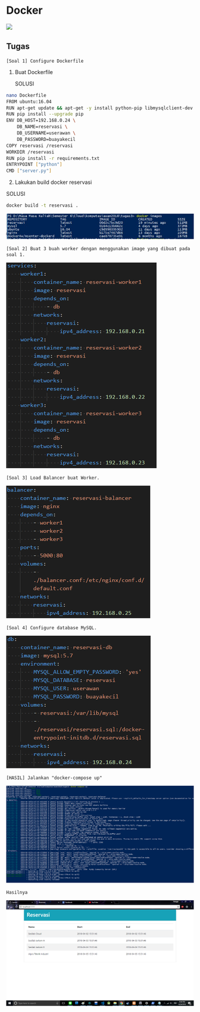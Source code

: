 # Docker

![](https://upload.wikimedia.org/wikipedia/commons/thumb/4/4e/Docker_%28container_engine%29_logo.svg/500px-Docker_%28container_engine%29_logo.svg.png)

## Tugas

	[Soal 1] Configure Dockerfile

1. Buat Dockerfile

	SOLUSI

```bash
nano Dockerfile
FROM ubuntu:16.04
RUN apt-get update && apt-get -y install python-pip libmysqlclient-dev
RUN pip install --upgrade pip
ENV DB_HOST=192.168.0.24 \
    DB_NAME=reservasi \
    DB_USERNAME=userawan \
    DB_PASSWORD=buayakecil
COPY reservasi /reservasi
WORKDIR /reservasi
RUN pip install -r requirements.txt
ENTRYPOINT ["python"]
CMD ["server.py"]
```
2. Lakukan build docker reservasi

SOLUSI
```bash
docker build -t reservasi .
```
![Docker Build](assets/images.jpg "Docker-Build")

	[Soal 2] Buat 3 buah worker dengan menggunakan image yang dibuat pada soal 1.
![Docker Worker](assets/worker.png "Docker-Worker")

	[Soal 3] Load Balancer buat Worker.
![Docker Load Balancer](assets/load_balancer.png "Docker-Load-Balancer")

	[Soal 4] Configure database MySQL.

![Docker Database](assets/db.png "Docker-Datbase")

	[HASIL] Jalankan "docker-compose up"
![Docker Up](assets/compose-up.png "Docker-Up")

	Hasilnya

![Docker Hasil](assets/final.png "Docker-Hasil")